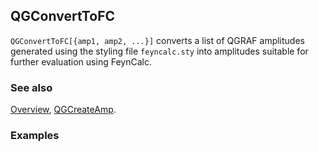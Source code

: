 ## QGConvertToFC

`QGConvertToFC[{amp1, amp2, ...}]` converts a list of QGRAF amplitudes generated using the styling file `feyncalc.sty` into amplitudes suitable for further evaluation using FeynCalc.

### See also

[Overview](Extra/FeynHelpers.md), [QGCreateAmp](QGCreateAmp.md).

### Examples